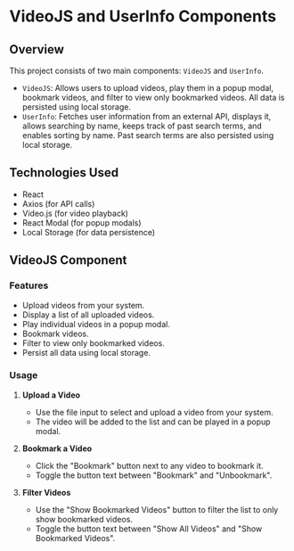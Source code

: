 # VideoJS and UserInfo Components

## Overview

This project consists of two main components: `VideoJS` and `UserInfo`. 

- `VideoJS`: Allows users to upload videos, play them in a popup modal, bookmark videos, and filter to view only bookmarked videos. All data is persisted using local storage.
- `UserInfo`: Fetches user information from an external API, displays it, allows searching by name, keeps track of past search terms, and enables sorting by name. Past search terms are also persisted using local storage.

## Technologies Used

- React
- Axios (for API calls)
- Video.js (for video playback)
- React Modal (for popup modals)
- Local Storage (for data persistence)

## VideoJS Component

### Features

- Upload videos from your system.
- Display a list of all uploaded videos.
- Play individual videos in a popup modal.
- Bookmark videos.
- Filter to view only bookmarked videos.
- Persist all data using local storage.

### Usage

1. **Upload a Video**
   - Use the file input to select and upload a video from your system.
   - The video will be added to the list and can be played in a popup modal.

2. **Bookmark a Video**
   - Click the "Bookmark" button next to any video to bookmark it.
   - Toggle the button text between "Bookmark" and "Unbookmark".

3. **Filter Videos**
   - Use the "Show Bookmarked Videos" button to filter the list to only show bookmarked videos.
   - Toggle the button text between "Show All Videos" and "Show Bookmarked Videos".

